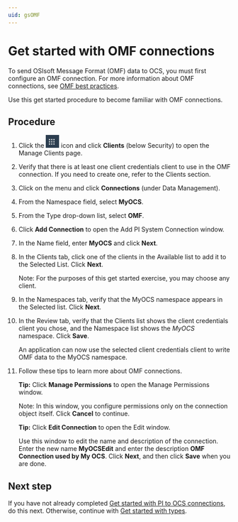 ```yaml
---
uid: gsOMF
---
```


# Get started with OMF connections

To send OSIsoft Message Format (OMF) data to OCS, you must first configure an OMF connection. For more information about OMF connections, see [OMF best practices](xref:bpOMFConnection).

Use this get started procedure to become familiar with OMF connections.

## Procedure

1. Click the ![Menu icon](images\menu-icon.png) icon and click **Clients** (below Security) to open the Manage Clients page.

2. Verify that there is at least one client credentials client to use in the OMF connection. If you need to create one, refer to the Clients section.

1.  Click on the menu and click **Connections** (under Data Management).

2.  From the Namespace field, select **MyOCS**.

3.  From the Type drop-down list, select **OMF**.

4.  Click **Add Connection** to open the Add PI System Connection window.

5.  In the Name field, enter **MyOCS** and click **Next**.

6.  In the Clients tab, click one of the clients in the Available list to add it
    to the Selected List. Click **Next**.

    Note: For the purposes of this get started exercise, you may choose any client.

7.  In the Namespaces tab, verify that the MyOCS namespace appears in the
    Selected list. Click **Next**.

8.  In the Review tab, verify that the Clients list shows the client credentials
    client you chose, and the Namespace list shows the *MyOCS* namespace.
    Click **Save**.

    An application can now use the selected client credentials client to write OMF data to the MyOCS namespace.

11. Follow these tips to learn more about OMF connections.

     **Tip:** Click **Manage Permissions** to open the Manage Permissions window.

     Note: In this window, you configure permissions only on the connection object itself. Click **Cancel** to continue.

     **Tip:** Click **Edit Connection** to open the Edit window.

     Use this window to edit the name and description of the connection. Enter the new name **MyOCSEdit** and enter the description **OMF Connection used by My OCS**. Click **Next**, and then click **Save** when you are done.

## Next step

If you have not already completed [Get started with PI to OCS connections](xref:gsPItoOCS), do this next. Otherwise, continue with [Get started with types](xref:gsTypes).
